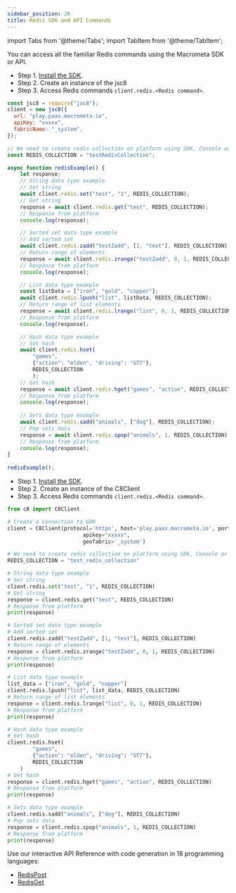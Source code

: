 ```yaml
---
sidebar_position: 20
title: Redis SDK and API Commands
---
```


import Tabs from '@theme/Tabs';
import TabItem from '@theme/TabItem';

You can access all the familiar Redis commands using the Macrometa SDK or API.

<Tabs groupId="operating-systems">
<TabItem value="js" label="JavaScript">

- Step 1. [Install the SDK](../../sdks/install-sdks.md).
- Step 2. Create an instance of the jsc8
- Step 3. Access Redis commands `client.redis.<Redis command>`.

```javascript
const jsc8 = require("jsc8");
client = new jsc8({
  url: "play.paas.macrometa.io",
  apiKey: "xxxxx",
  fabricName: "_system",
});

// We need to create redis collection on platform using SDK, Console or API call
const REDIS_COLLECTION = "testRedisCollection";

async function redisExample() {
    let response;
    // String data type example
    // Set string
    await client.redis.set("test", "1", REDIS_COLLECTION);
    // Get string
    response = await client.redis.get("test", REDIS_COLLECTION);
    // Response from platform
    console.log(response);

    // Sorted set data type example
    // Add sorted set
    await client.redis.zadd("testZadd", [1, "test"], REDIS_COLLECTION);
    // Return range of elements
    response = await client.redis.zrange("testZadd", 0, 1, REDIS_COLLECTION);
    // Response from platform
    console.log(response);

    // List data type example
    const listData = ["iron", "gold", "copper"];
    await client.redis.lpush("list", listData, REDIS_COLLECTION);
    // Return range of list elements
    response = await client.redis.lrange("list", 0, 1, REDIS_COLLECTION);
    // Response from platform
    console.log(response);

    // Hash data type example
    // Set hash
    await client.redis.hset(
        "games", 
        {"action": "elden", "driving": "GT7"},
        REDIS_COLLECTION
        );
    // Get hash
    response = await client.redis.hget("games", "action", REDIS_COLLECTION);
    // Response from platform
    console.log(response);
    
    // Sets data type example
    await client.redis.sadd("animals", ["dog"], REDIS_COLLECTION);
    // Pop sets data
    response = await client.redis.spop("animals", 1, REDIS_COLLECTION);
    // Response from platform
    console.log(response);
}
  
redisExample();

```

</TabItem>
<TabItem value="py" label="Python">

- Step 1. [Install the SDK](../../sdks/install-sdks.md).
- Step 2. Create an instance of the C8Client
- Step 3. Access Redis commands `client.redis.<Redis command>`.

```py
from c8 import C8Client

# Create a connection to GDN
client = C8Client(protocol='https', host='play.paas.macrometa.io', port=443,
                        apikey="xxxxx",
                        geofabric='_system')

# We need to create redis collection on platform using SDK, Console or API call
REDIS_COLLECTION = "test_redis_collection"

# String data type example
# Set string
client.redis.set("test", "1", REDIS_COLLECTION)
# Get string
response = client.redis.get("test", REDIS_COLLECTION)
# Response from platform
print(response)

# Sorted set data type example
# Add sorted set
client.redis.zadd("testZadd", [1, "test"], REDIS_COLLECTION)
# Return range of elements
response = client.redis.zrange("testZadd", 0, 1, REDIS_COLLECTION)
# Response from platform
print(response)

# List data type example
list_data = ["iron", "gold", "copper"]
client.redis.lpush("list", list_data, REDIS_COLLECTION)
# Return range of list elements
response = client.redis.lrange("list", 0, 1, REDIS_COLLECTION)
# Response from platform
print(response)

# Hash data type example
# Set hash
client.redis.hset(
        "games",
        {"action": "elden", "driving": "GT7"},
        REDIS_COLLECTION
    )
# Get hash
response = client.redis.hget("games", "action", REDIS_COLLECTION)
# Response from platform
print(response)

# Sets data type example
client.redis.sadd("animals", ["dog"], REDIS_COLLECTION)
# Pop sets data
response = client.redis.spop("animals", 1, REDIS_COLLECTION)
# Response from platform
print(response)
```

</TabItem>
<TabItem value="api" label="REST API">

Use our interactive API Reference with code generation in 18 programming languages:

- [RedisPost](https://macrometa.com/docs/api#/operations/RedisPost)
- [RedisGet](https://macrometa.com/docs/api#/operations/RedisGet)

</TabItem>
</Tabs>
